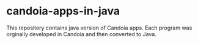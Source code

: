 # candoia-apps-in-java
This repository contains java version of Candoia apps. Each program was orginally developed in Candoia and then converted to Java.
